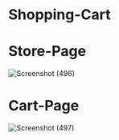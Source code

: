 # Shopping-Cart

# Store-Page

![Screenshot (496)](https://user-images.githubusercontent.com/59509273/205874922-1d027eae-f476-4aa2-8588-1119508669c3.png)

# Cart-Page

![Screenshot (497)](https://user-images.githubusercontent.com/59509273/205877622-42cdeaf7-d16a-4107-9dc0-cf16d0afbcb7.png)
